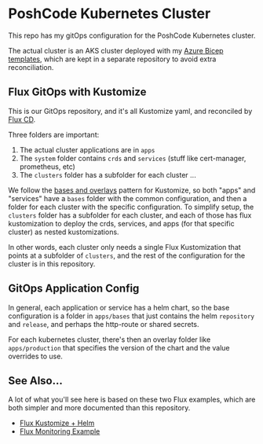 # PoshCode Kubernetes Cluster

This repo has my gitOps configuration for the PoshCode Kubernetes cluster.

The actual cluster is an AKS cluster deployed with my [Azure Bicep templates](/PoshCode/aks-bicep), which are kept in a separate repository to avoid extra reconciliation.

## Flux GitOps with Kustomize

This is our GitOps repository, and it's all Kustomize yaml, and reconciled by [Flux CD](https://fluxcd.io/).

Three folders are important:

1. The actual cluster applications are in `apps`
2. The `system` folder contains `crds` and `services` (stuff like cert-manager, prometheus, etc)
3. The `clusters` folder has a subfolder for each cluster ...

We follow the [bases and overlays](https://kubernetes.io/docs/tasks/manage-kubernetes-objects/kustomization/#bases-and-overlays) pattern for Kustomize, so both "apps" and "services" have a `bases` folder with the common configuration, and then a folder for each cluster with the specific configuration. To simplify setup, the `clusters` folder has a subfolder for each cluster, and each of those has flux kustomization to deploy the crds, services, and apps (for that specific cluster) as nested kustomizations.

In other words, each cluster only needs a single Flux Kustomization that points at a subfolder of `clusters`, and the rest of the configuration for the cluster is in this repository.

## GitOps Application Config

In general, each application or service has a helm chart, so the base configuration is a folder in `apps/bases` that just contains the helm `repository` and `release`, and perhaps the http-route or shared secrets.

For each kubernetes cluster, there's then an overlay folder like `apps/production` that specifies the version of the chart and the value overrides to use.

## See Also...

A lot of what you'll see here is based on these two Flux examples, which are both simpler and more documented than this repository.

- [Flux Kustomize + Helm](https://github.com/fluxcd/flux2-kustomize-helm-example)
- [Flux Monitoring Example](https://github.com/fluxcd/flux2-monitoring-example)

